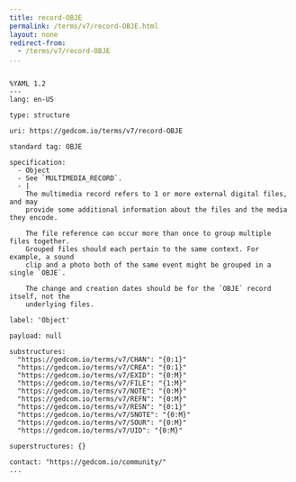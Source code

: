 ```yaml
---
title: record-OBJE
permalink: /terms/v7/record-OBJE.html
layout: none
redirect-from:
  - /terms/v7/record-OBJE
...
```


```

%YAML 1.2
---
lang: en-US

type: structure

uri: https://gedcom.io/terms/v7/record-OBJE

standard tag: OBJE

specification:
  - Object
  - See `MULTIMEDIA_RECORD`.
  - |
    The multimedia record refers to 1 or more external digital files, and may
    provide some additional information about the files and the media they encode.
    
    The file reference can occur more than once to group multiple files together.
    Grouped files should each pertain to the same context. For example, a sound
    clip and a photo both of the same event might be grouped in a single `OBJE`.
    
    The change and creation dates should be for the `OBJE` record itself, not the
    underlying files.

label: 'Object'

payload: null

substructures:
  "https://gedcom.io/terms/v7/CHAN": "{0:1}"
  "https://gedcom.io/terms/v7/CREA": "{0:1}"
  "https://gedcom.io/terms/v7/EXID": "{0:M}"
  "https://gedcom.io/terms/v7/FILE": "{1:M}"
  "https://gedcom.io/terms/v7/NOTE": "{0:M}"
  "https://gedcom.io/terms/v7/REFN": "{0:M}"
  "https://gedcom.io/terms/v7/RESN": "{0:1}"
  "https://gedcom.io/terms/v7/SNOTE": "{0:M}"
  "https://gedcom.io/terms/v7/SOUR": "{0:M}"
  "https://gedcom.io/terms/v7/UID": "{0:M}"

superstructures: {}

contact: "https://gedcom.io/community/"
...

```
